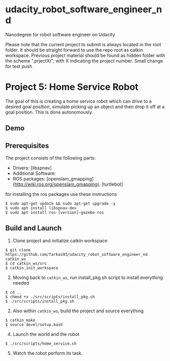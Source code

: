 # udacity_robot_software_engineer_nd
Nanodegree for robot software engineer on Udacity

Please note that the current project to submit is always located in the root folder. It should be straight forward to use the repo root as catkin workspace. Previous project material should be found as hidden folder with the scheme ".prjectX/", with X indicating the project number. 
Small change for test push

# Project 5: Home Service Robot

The goal of this is creating a home service robot which can drive to a desired goal position, simulate picking up an object and then drop it off at a goal position. This is done autonomously.
## Demo 


## Prerequisites

The project consists of the following parts:
- Drivers: [libspnav]
- Additional Software:
- ROS packages: [openslam_gmapping] (http://wiki.ros.org/openslam_gmapping),
                [turtlebot]


for installing the ros packages use these instructions
```
$ sudo apt-get update && sudo apt-get upgrade -y
$ sudo apt install libspnav-dev
$ sudo apt install ros-[version]-gazebo-ros
```

## Build and Launch
1. Clone project and initialize catkin workspace
```
$ git clone https://github.com/farkas93/udacity_robot_software_engineer_nd catkin_ws
$ cd catkin_ws/src
$ catkin_init_workspace
```

2. Moving back to `catkin_ws`, run install_pkg.sh script to install everything needed
```
$ cd ..
$ chmod +x ./src/scripts/install_pkg.sh
$ ./src/scripts/install_pkg.sh
```

2. Also within `catkin_ws`, build the project and source everything
```
$ catkin_make
$ source devel/setup.bash
```

4. Launch the world and the robot
```
$ ./src/scripts/home_service.sh
```

5. Watch the robot perform its task.

